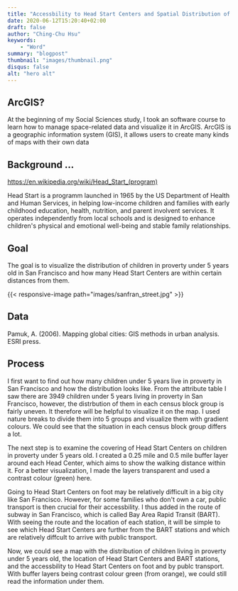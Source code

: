 ```yaml
---
title: "Accessbility to Head Start Centers and Spatial Distribution of Poor Children in San Francisco"
date: 2020-06-12T15:20:40+02:00
draft: false
author: "Ching-Chu Hsu"
keywords:
    - "Word"
summary: "blogpost"
thumbnail: "images/thumbnail.png"
disqus: false
alt: "hero alt"
---
```


## ArcGIS?

At the beginning of my Social Sciences study, I took an software course to learn how to manage space-related data and visualize it in ArcGIS. ArcGIS is a geographic information system (GIS), it allows users to create many kinds of maps with their own data

## Background ...

https://en.wikipedia.org/wiki/Head_Start_(program)

Head Start is a programm launched in 1965 by the US Department of Health and Human Services, in helping low-income children and families with early childhood education, health, nutrition, and parent involvent services. It operates independently from local schools and is designed to enhance children's physical and emotional well-being and stable family relationships.

## Goal

The goal is to visualize the distribution of children in proverty under 5 years old in San Francisco and how many Head Start Centers are within certain distances from them.

{{< responsive-image path="images/sanfran_street.jpg" >}}

## Data

Pamuk, A. (2006). Mapping global cities: GIS methods in urban analysis. ESRI press.

## Process

I first want to find out how many children under 5 years live in proverty in San Francisco and how the distribution looks like. From the attribute table I saw there are 3949 children under 5 years living in proverty in  San Francisco, however, the distrbution of them in each census block group is fairly uneven. It therefore will be helpful to visualize it on the map. I used nature breaks to divide them into 5 groups and visualize them with gradient colours. We could see that the situation in each census block group differs a lot.

The next step is to examine the covering of Head Start Centers on children in proverty under 5 years old. I created a 0.25 mile and 0.5 mile buffer layer around each Head Center, which aims to show the walking distance within it. For a better visualization, I made the layers transparent and used a contrast colour (green) here.

Going to Head Start Centers on foot may be relatively difficult in a big city like San Francisco. However, for some families who don't own a car, public transport is then crucial for their accessbility. I thus added in the route of subway in San Francisco, which is called Bay Area Rapid Transit (BART). With seeing the route and the location of each station, it will be simple to see which Head Start Centers are further from the BART stations and which are relatively diffcult to arrive with public transport.

Now, we could see a map with the distribution of children living in proverty under 5 years old, the location of Head Start Centers and BART stations, and the accessbility to Head Start Centers on foot and by publc transport. With buffer layers being contrast colour green (from orange), we could still read the information under them. 

